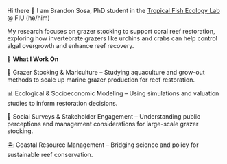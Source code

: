 Hi there 👋 I am Brandon Sosa, PhD student in the [Tropical Fish Ecology Lab](https://www.tropicalfishecologylab.com/) @ FIU (he/him)

My research focuses on grazer stocking to support coral reef restoration, exploring how invertebrate grazers like urchins and crabs can help control algal overgrowth and enhance reef recovery.


🔬 **What I Work On**

🦀 Grazer Stocking & Mariculture – Studying aquaculture and grow-out methods to scale up marine grazer production for reef restoration.

📊 Ecological & Socioeconomic Modeling – Using simulations and valuation studies to inform restoration decisions.

🌊 Social Surveys & Stakeholder Engagement – Understanding public perceptions and management considerations for large-scale grazer stocking.

🏝 Coastal Resource Management – Bridging science and policy for sustainable reef conservation.

<!--
**eco-sosa/eco-sosa** is a ✨ _special_ ✨ repository because its `README.md` (this file) appears on your GitHub profile.

Here are some ideas to get you started:



